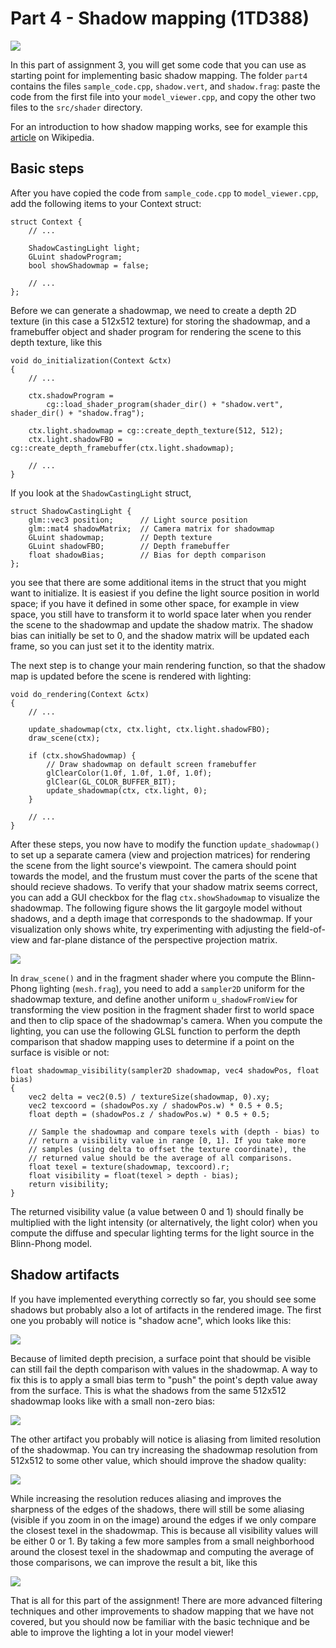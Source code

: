 # Part 4 - Shadow mapping (1TD388)

![](images/gargo_shadowmapping.png)

In this part of assignment 3, you will get some code that you can use as starting point for implementing basic shadow mapping. The folder `part4` contains the files `sample_code.cpp`, `shadow.vert`, and `shadow.frag`: paste the code from the first file into your `model_viewer.cpp`, and copy the other two files to the `src/shader` directory. 

For an introduction to how shadow mapping works, see for example this [article](https://en.wikipedia.org/wiki/Shadow_mapping) on Wikipedia.

## Basic steps

After you have copied the code from `sample_code.cpp` to `model_viewer.cpp`, add the following items to your Context struct:

```
struct Context {
    // ...

    ShadowCastingLight light;
    GLuint shadowProgram;
    bool showShadowmap = false;

    // ...
};
```

Before we can generate a shadowmap, we need to create a depth 2D texture (in this case a 512x512 texture) for storing the shadowmap, and a framebuffer object and shader program for rendering the scene to this depth texture, like this

```
void do_initialization(Context &ctx)
{
    // ...

    ctx.shadowProgram =
        cg::load_shader_program(shader_dir() + "shadow.vert", shader_dir() + "shadow.frag");

    ctx.light.shadowmap = cg::create_depth_texture(512, 512);
    ctx.light.shadowFBO = cg::create_depth_framebuffer(ctx.light.shadowmap);

    // ...
}
```

If you look at the `ShadowCastingLight` struct,

```
struct ShadowCastingLight {
    glm::vec3 position;      // Light source position
    glm::mat4 shadowMatrix;  // Camera matrix for shadowmap
    GLuint shadowmap;        // Depth texture
    GLuint shadowFBO;        // Depth framebuffer
    float shadowBias;        // Bias for depth comparison
}; 
```

you see that there are some additional items in the struct that you might want to initialize. It is easiest if you define the light source position in world space; if you have it defined in some other space, for example in view space, you still have to transform it to world space later when you render the scene to the shadowmap and update the shadow matrix. The shadow bias can initially be set to 0, and the shadow matrix will be updated each frame, so you can just set it to the identity matrix.

The next step is to change your main rendering function, so that the shadow map is updated before the scene is rendered with lighting:

```
void do_rendering(Context &ctx)
{
    // ...

    update_shadowmap(ctx, ctx.light, ctx.light.shadowFBO);
    draw_scene(ctx);

    if (ctx.showShadowmap) {
        // Draw shadowmap on default screen framebuffer
        glClearColor(1.0f, 1.0f, 1.0f, 1.0f);
        glClear(GL_COLOR_BUFFER_BIT); 
        update_shadowmap(ctx, ctx.light, 0);
    }

    // ...
}
```

After these steps, you now have to modify the function `update_shadowmap()` to set up a separate camera (view and projection matrices) for rendering the scene from the light source's viewpoint. The camera should point towards the model, and the frustum must cover the parts of the scene that should recieve shadows. To verify that your shadow matrix seems correct, you can add a GUI checkbox for the flag `ctx.showShadowmap` to visualize the shadowmap. The following figure shows the lit gargoyle model without shadows, and a depth image that corresponds to the shadowmap. If your visualization only shows white, try experimenting with adjusting the field-of-view and far-plane distance of the perspective projection matrix. 

![](images/depth_visualization.png)

In `draw_scene()` and in the fragment shader where you compute the Blinn-Phong lighting (`mesh.frag`), you need to add a `sampler2D` uniform for the shadowmap texture, and define another uniform `u_shadowFromView` for transforming the view position in the fragment shader first to world space and then to clip space of the shadowmap's camera. When you compute the lighting, you can use the following GLSL function to perform the depth comparison that shadow mapping uses to determine if a point on the surface is visible or not:

```
float shadowmap_visibility(sampler2D shadowmap, vec4 shadowPos, float bias)
{
    vec2 delta = vec2(0.5) / textureSize(shadowmap, 0).xy;
    vec2 texcoord = (shadowPos.xy / shadowPos.w) * 0.5 + 0.5;
    float depth = (shadowPos.z / shadowPos.w) * 0.5 + 0.5;
    
    // Sample the shadowmap and compare texels with (depth - bias) to
    // return a visibility value in range [0, 1]. If you take more
    // samples (using delta to offset the texture coordinate), the
    // returned value should be the average of all comparisons.
    float texel = texture(shadowmap, texcoord).r;
    float visibility = float(texel > depth - bias);
    return visibility;
}
```

The returned visibility value (a value between 0 and 1) should finally be multiplied with the light intensity (or alternatively, the light color) when you compute the diffuse and specular lighting terms for the light source in the Blinn-Phong model.


## Shadow artifacts

If you have implemented everything correctly so far, you should see some shadows but probably also a lot of artifacts in the rendered image. The first one you probably will notice is "shadow acne", which looks like this:

![](images/gargo_shadowmap512_acne.png)

Because of limited depth precision, a surface point that should be visible can still fail the depth comparison with values in the shadowmap. A way to fix this is to apply a small bias term to "push" the point's depth value away from the surface. This is what the shadows from the same 512x512 shadowmap looks like with a small non-zero bias:

![](images/gargo_shadowmap512_bias.png)

The other artifact you probably will notice is aliasing from limited resolution of the shadowmap. You can try increasing the shadowmap resolution from 512x512 to some other value, which should improve the shadow quality:

![](images/gargo_shadowmap2048_bias.png)

While increasing the resolution reduces aliasing and improves the sharpness of the edges of the shadows, there will still be some aliasing (visible if you zoom in on the image) around the edges if we only compare the closest texel in the shadowmap. This is because all visibility values will be either 0 or 1. By taking a few more samples from a small neighborhood around the closest texel in the shadowmap and computing the average of those comparisons, we can improve the result a bit, like this

![](images/gargo_shadowmap2048_filtered.png)

That is all for this part of the assignment! There are more advanced filtering techniques and other improvements to shadow mapping that we have not covered, but you should now be familiar with the basic technique and be able to improve the lighting a lot in your model viewer!
